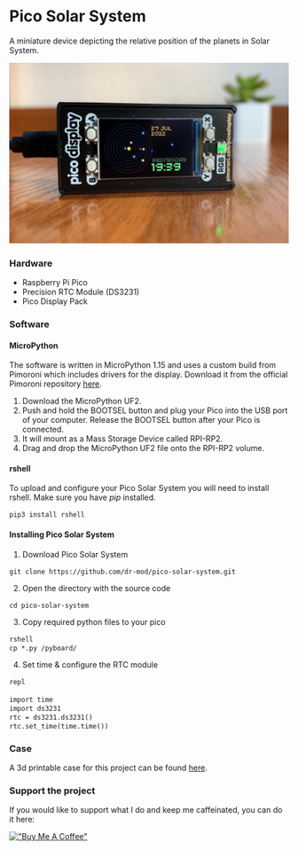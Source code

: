 # Pico Solar System

A miniature device depicting the relative position of the planets in Solar System.

![pico](docs/pico.jpeg)

### Hardware
* Raspberry Pi Pico
* Precision RTC Module (DS3231)
* Pico Display Pack


### Software
#### MicroPython
The software is written in MicroPython 1.15 and uses a custom build from Pimoroni which includes drivers for the display.
Download it from the official Pimoroni repository [here](https://github.com/pimoroni/pimoroni-pico/releases/tag/v0.2.1).

1. Download the MicroPython UF2.
2. Push and hold the BOOTSEL button and plug your Pico into the USB port of your computer. Release the BOOTSEL button after your Pico is connected.
3. It will mount as a Mass Storage Device called RPI-RP2.
4. Drag and drop the MicroPython UF2 file onto the RPI-RP2 volume. 

#### rshell
To upload and configure your Pico Solar System you will need to install rshell. Make sure you have _pip_ installed.
```
pip3 install rshell
```

#### Installing Pico Solar System
1. Download Pico Solar System
```
git clone https://github.com/dr-mod/pico-solar-system.git
```
2. Open the directory with the source code
```
cd pico-solar-system
```
3. Copy required python files to your pico
```
rshell
cp *.py /pyboard/
```
4. Set time & configure the RTC module 
```
repl

import time
import ds3231
rtc = ds3231.ds3231()
rtc.set_time(time.time())
```

### Case 
A 3d printable case for this project can be found [here](https://www.thingiverse.com/thing:4916482).

### Support the project
If you would like to support what I do and keep me caffeinated, you can do it here:

[!["Buy Me A Coffee"](https://www.buymeacoffee.com/assets/img/custom_images/orange_img.png)](https://www.buymeacoffee.com/drmod)
